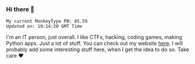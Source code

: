 ### Hi there 👋
<!-- PB START -->
```
My current MonkeyType PB: 85.59
Updated on: 19:14:20 GMT Time
```
<!-- PB END -->
I'm an IT person, just overall. I like CTFs, hacking, coding games, making Python apps. Just a lot of stuff.
You can check out my website [here](https://skill3472.github.io/).
I will probably add some interesting stuff here, when I get the idea to do so. Take care ❤️
